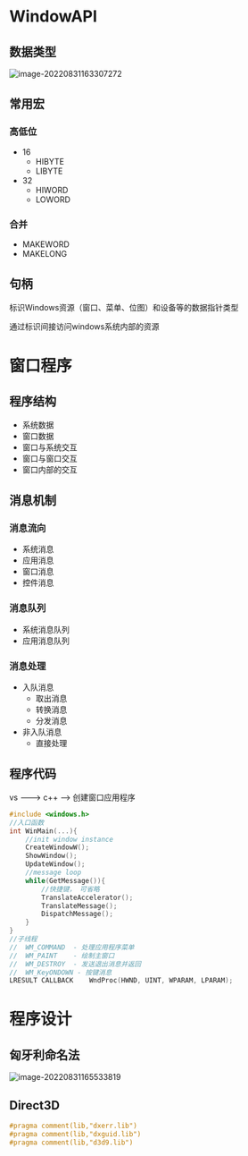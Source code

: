 # WindowAPI

## 数据类型

![image-20220831163307272](F:\ouczbs\StoreHouse\职业发展\专业能力\操作系统\assets\image-20220831163307272.png)

## 常用宏

### 高低位

- 16
  - HIBYTE
  - LIBYTE
- 32
  - HIWORD
  - LOWORD

### 合并

- MAKEWORD
- MAKELONG

## 句柄

标识Windows资源（窗口、菜单、位图）和设备等的数据指针类型

通过标识间接访问windows系统内部的资源



# 窗口程序

## 程序结构

- 系统数据
- 窗口数据
- 窗口与系统交互
- 窗口与窗口交互
- 窗口内部的交互

## 消息机制

### 消息流向

- 系统消息
- 应用消息
- 窗口消息
- 控件消息

### 消息队列

- 系统消息队列
- 应用消息队列

### 消息处理

- 入队消息
  - 取出消息
  - 转换消息
  - 分发消息
- 非入队消息
  - 直接处理

## 程序代码

vs ---> c++ --> 创建窗口应用程序

```c++
#include <windows.h>
//入口函数
int WinMain(...){
    //init window instance
    CreateWindowW();
    ShowWindow();
    UpdateWindow();
    //message loop
    while(GetMessage()){
        //快捷键， 可省略
        TranslateAccelerator();
        TranslateMessage();
        DispatchMessage();
    }
}
//子线程
//  WM_COMMAND  - 处理应用程序菜单
//  WM_PAINT    - 绘制主窗口
//  WM_DESTROY  - 发送退出消息并返回
//  WM_KeyONDOWN - 按键消息
LRESULT CALLBACK    WndProc(HWND, UINT, WPARAM, LPARAM);

```

# 程序设计

## 匈牙利命名法

![image-20220831165533819](F:\ouczbs\StoreHouse\职业发展\专业能力\操作系统\assets\image-20220831165533819.png)

## Direct3D

```c
#pragma comment(lib,"dxerr.lib")
#pragma comment(lib,"dxguid.lib")
#pragma comment(lib,"d3d9.lib")
```

